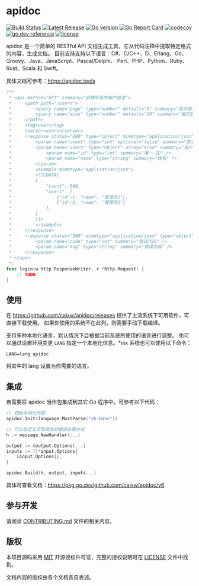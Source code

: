 # apidoc

[![Build Status](https://img.shields.io/endpoint.svg?url=https%3A%2F%2Factions-badge.atrox.dev%2Fcaixw%2Fapidoc%2Fbadge%3Fref%3Dmaster&style=flat)](https://actions-badge.atrox.dev/caixw/apidoc/goto?ref=master)
[![Latest Release](https://img.shields.io/github/release/caixw/apidoc.svg?style=flat-square)](https://github.com/caixw/apidoc/releases/latest)
[![Go version](https://img.shields.io/badge/Go-1.13-brightgreen.svg?style=flat)](https://golang.org)
[![Go Report Card](https://goreportcard.com/badge/github.com/caixw/apidoc)](https://goreportcard.com/report/github.com/caixw/apidoc)
[![codecov](https://codecov.io/gh/caixw/apidoc/branch/master/graph/badge.svg)](https://codecov.io/gh/caixw/apidoc)
[![go.dev reference](https://img.shields.io/badge/go.dev-reference-007d9c?logo=go&logoColor=white&style=flat-square)](https://pkg.go.dev/github.com/caixw/apidoc/v6)
[![license](https://img.shields.io/badge/license-MIT-brightgreen.svg?style=flat)](https://opensource.org/licenses/MIT)

apidoc 是一个简单的 RESTful API 文档生成工具，它从代码注释中提取特定格式的内容，生成文档。
目前支持支持以下语言：C#、C/C++、D、Erlang、Go、Groovy、Java、JavaScript、Pascal/Delphi、
Perl、PHP、Python、Ruby、Rust、Scala 和 Swift。

具体文档可参考：<https://apidoc.tools>

```go
/**
 * <api method="GET" summary="获取所有的用户信息">
 *     <path path="/users">
 *         <query name="page" type="number" default="0" summary="显示第几页的内容" />
 *         <query name="size" type="number" default="20" summary="每页显示的数量" />
 *     </path>
 *     <tag>user</tag>
 *     <server>users</server>
 *     <response status="200" type="object" mimetype="application/json">
 *         <param name="count" type="int" optional="false" summary="符合条件的所有用户数量" />
 *         <param name="users" type="object" array="true" summary="用户列表">
 *             <param name="id" type="int" summary="唯一 ID" />
 *             <param name="name" type="string" summary="姓名" />
 *         </param>
 *         <example mimetype="application/json">
 *         <![CDATA[
 *         {
 *             "count": 500,
 *             "users": [
 *                 {"id":1, "name": "管理员2"},
 *                 {"id":2, "name": "管理员2"}
 *             ],
 *         }
 *         ]]>
 *         </example>
 *     </response>
 *     <response status="500" mimetype="application/json" type="object">
 *         <param name="code" type="int" summary="错误代码" />
 *         <param name="msg" type="string" summary="错误内容" />
 *     </response>
 * </api>
 */
func login(w http.ResponseWriter, r *http.Request) {
    // TODO
}
```

## 使用

在 <https://github.com/caixw/apidoc/releases> 提供了主流系统下可用软件，可直接下载使用。
如果你使用的系统不在此列，则需要手动下载编译。

支持多种本地化语言，默认情况下会根据当前系统所使用的语言进行调整。
也可以通过设置环境变更 `LANG` 指定一个本地化信息。*nix 系统也可以使用以下命令：

```shell
LANG=lang apidoc
```

将其中的 lang 设置为你需要的语言。

## 集成

若需要将 apidoc 当作包集成到其它 Go 程序中，可参考以下代码：

```go
// 初始本地化内容
apidoc.Init(language.MustParse("zh-Hans"))

// 可以自定义实现具体的错误处理方式
h := message.NewHandler(...)

output := &output.Options{...}
inputs := []*input.Options{
    &input.Options{},
}

apidoc.Build(h, output, inputs...)
```

具体可查看文档：<https://pkg.go.dev/github.com/caixw/apidoc/v6>

## 参与开发

请阅读 [CONTRIBUTING.md](CONTRIBUTING.md) 文件的相关内容。

## 版权

本项目源码采用 [MIT](https://opensource.org/licenses/MIT) 开源授权许可证，完整的授权说明可在 [LICENSE](LICENSE) 文件中找到。

文档内容的版权由各个文档各自表述。
